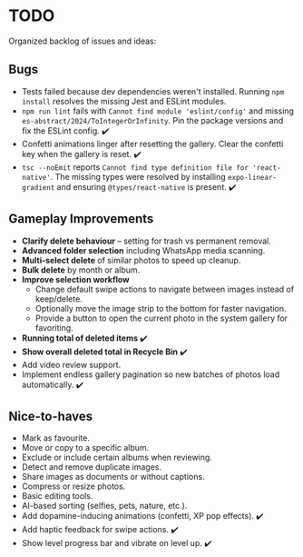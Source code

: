 # TODO

Organized backlog of issues and ideas:

## Bugs

- Tests failed because dev dependencies weren't installed. Running `npm install` resolves the missing Jest and ESLint modules.
- `npm run lint` fails with `Cannot find module 'eslint/config'` and missing `es-abstract/2024/ToIntegerOrInfinity`. Pin the package versions and fix the ESLint config. ✔️
- Confetti animations linger after resetting the gallery. Clear the confetti key when the gallery is reset. ✔️
- `tsc --noEmit` reports `Cannot find type definition file for 'react-native'`. The missing types were resolved by installing `expo-linear-gradient` and ensuring `@types/react-native` is present. ✔️

## Gameplay Improvements

- **Clarify delete behaviour** – setting for trash vs permanent removal.
- **Advanced folder selection** including WhatsApp media scanning.
- **Multi-select delete** of similar photos to speed up cleanup.
- **Bulk delete** by month or album.
- **Improve selection workflow**
  - Change default swipe actions to navigate between images instead of keep/delete.
  - Optionally move the image strip to the bottom for faster navigation.
  - Provide a button to open the current photo in the system gallery for favoriting.
- **Running total of deleted items** ✔️
- **Show overall deleted total in Recycle Bin** ✔️
- Add video review support.
- Implement endless gallery pagination so new batches of photos load automatically. ✔️

## Nice-to-haves

- Mark as favourite.
- Move or copy to a specific album.
- Exclude or include certain albums when reviewing.
- Detect and remove duplicate images.
- Share images as documents or without captions.
- Compress or resize photos.
- Basic editing tools.
- AI-based sorting (selfies, pets, nature, etc.).
- Add dopamine-inducing animations (confetti, XP pop effects). ✔️
- Add haptic feedback for swipe actions. ✔️
- Show level progress bar and vibrate on level up. ✔️
